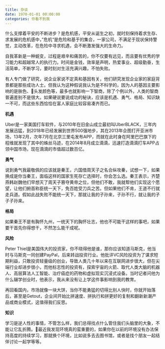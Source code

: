 ```yaml
---
title: 杂谈
date: 1970-01-01 00:00:00
categories: 你看不到我
---
```


什么支撑着平安的不断进步？是危机感，平安从诞生之初，就时刻保持着求生存、求发展的危机感中，”危机“是危险和基于的集合，一家公司，不满足于现状保持警觉，主动改革，在危险中寻求机遇，会不断激发强大的生命力。

自我革新是一种蜕变，过程是艰辛和痛苦的，你不仅要有远见，而且要有优秀的学习能力和超越常人的执行力。时间是金钱，效率是声明，热爱事业、超级勤奋，生活简单，不断学习，要时刻对生活充满兴趣，不怕失败。

有人专门做了研究，说企业家说不定真和基因有关，他们研究发现企业家的家庭背景都是那些成功人士。但我认为这种假说我认为是不科学的，因为人的基因主要影响的是肤色、头发颜色等，最多也就影响一下智商，除了个例以外，人类的智商普遍差别不是很大。如果硬说要说成功的秘诀，应该是机遇、勇气、格局、知识缺一不可，而这些东西恰恰在富人家庭比较容易凑齐而已。

**机遇**

Uber是一家美国打车软件，与2010年在旧金山成立最初叫UberBLACK，三年内发展迅猛，到2018年已经发展到世界500强地步，其在2013年企图打开亚洲市场，13年2月，次年7月在北京三里屯发布APP，而就在此时身在阿里巴巴旗下的程维就发现了其中的蛛丝马迹，在2014年8月成立滴滴，迅速打造滴滴打车APP占领中国市场，现在滴滴的市值超过数百亿。

**勇气**

说到勇气我最敬佩的应该就是秦王，六国借周天子之名合纵攻秦，试想一下，如果换成是你当秦王，面临这样的国家生死存亡选择时，你会怎么选。秦王表示，齐楚燕韩赵魏他们早想灭了周天子篡夺黄帝之位，但他们不敢，我就帮他们实现这个愿望，让他们俯首称臣统一天下，免百姓受刀兵之苦。但如果他们不肯，王道不行就走兵道。假如此战失败不能统一天下，那就让我的子孙来，子孙不行，就让我的子子子孙来。


**格局**

如果秦王不是有胸怀九州，一统天下的胸怀壮志，他也不可能干这样的事吧，如果要干首先你得想干，不然怎么能干成呢。


**风险**

Peter Thiel是美国伟大的投资家，你不晓得他是谁，那你应该知道马斯克，他当时与马斯克一同创建PayPal，后来转战投资行业。他批评VC风险投资为了谋求短期利益，只敢投资轻量级的创业，导致人类几十年以来在互联网进步很大，但在尖端行业却进步很小，而他标志性的投资有，探索宇宙的火箭、取代人类大脑的机器人、高层算法人工智能、治疗癌症的药物和虚拟现实沉浸式设备。当时记者问他为什么辍学创业时，他表示，我从来没有让上学这件事影响到我的教育。

再回看国内，市场就像一块大饼，当你不能勇猛的切得比别人快时，你就开始落后，甚至是Getout，企业间开始比拼速度、拼执行和拼更好的复制和翻新新潮产品或商业模式，这值得我们反思。

**知识**

学习是逆人性的事情，不管怎么样，我们总得找点什么管住我们头脑里的大象，不能让它乱折腾。最近我发现环境真的蛮重要的，如果你在以前的环境没有办法保持高度的持续学习，那就换个环境，比如说多去去图书馆，或者是找个朋友一起结伴讨论一起学等等。


